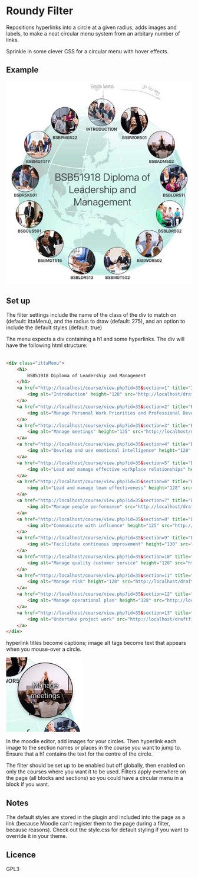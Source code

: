 Roundy Filter
=============

Repositions hyperlinks into a circle at a given radius, adds images and labels, to make a neat circular menu system from an arbitary number of links.

Sprinkle in some clever CSS for a circular menu with hover effects.

Example
-------

![screenshot](screenshot.jpg)

Set up
------

The filter settings include the name of the class of the div to match on (default: ittaMenu), and the radius to draw (default: 275), and an option to include the default styles (default: true)

The menu expects a div containing a h1 and some hyperlinks. The div will have the following html structure:

```html

<div class="ittaMenu">
    <h1>
        BSB51918 Diploma of Leadership and Management
    </h1>
    <a href="http://localhost/course/view.php?id=35&section=1" title="INTRODUCTION">
        <img alt="Introduction" height="128" src="http://localhost/draftfile.php/36/user/draft/179342490/Moodle%2023.jpg" />
    </a>
    <a href="http://localhost/course/view.php?id=35&section=2" title="BSBWOR501">
        <img alt="Manage Personal Work Priorities and Professional Development" height="128" src="http://localhost/draftfile.php/36/user/draft/179342490/Moodle%2022.jpg" />
    </a>
    <a href="http://localhost/course/view.php?id=35&section=3" title="BSBADM502">
        <img alt="Manage meetings" height="125" src="http://localhost/draftfile.php/36/user/draft/179342490/Image%205.jpg" />
    </a>
    <a href="http://localhost/course/view.php?id=35&section=4" title="BSBLDR511">
        <img alt="Develop and use emotional intelligence" height="128" src="http://localhost/draftfile.php/36/user/draft/179342490/Moodle%209.jpg" />
    </a>
    <a href="http://localhost/course/view.php?id=35&section=5" title="BSBLDR502">
        <img alt="Lead and manage effective workplace relationships" height="125" src="http://localhost/draftfile.php/36/user/draft/179342490/Image%203.jpg" />
    </a>
    <a href="http://localhost/course/view.php?id=35&section=6" title="BSBWOR502">
        <img alt="Lead and manage team effectiveness" height="128" src="http://localhost/draftfile.php/36/user/draft/179342490/Moodle%2021.jpg" />
    </a>
    <a href="http://localhost/course/view.php?id=35&section=7" title="BSBMGT502">
        <img alt="Manage people performance" src="http://localhost/draftfile.php/36/user/draft/179342490/Moodle%2017.jpg"/>
    </a>
    <a href="http://localhost/course/view.php?id=35&section=8" title="BSBLDR513">
        <img alt="Communicate with influence" height="125" src="http://localhost/draftfile.php/36/user/draft/179342490/Moodle%204.jpg" />
    </a>
    <a href="http://localhost/course/view.php?id=35&section=9" title="BSBMGT516">
        <img alt="Facilitate continuous improvement" height="130" src="http://localhost/draftfile.php/36/user/draft/179342490/section4.jpg" />
    </a>
    <a href="http://localhost/course/view.php?id=35&section=10" title="BSBCUS501">
        <img alt="Manage quality customer service" height="128" src="http://localhost/draftfile.php/36/user/draft/179342490/Moodle%2015.jpg" />
    </a>
    <a href="http://localhost/course/view.php?id=35&section=11" title="BSBRSK501">
        <img alt="Manage risk" height="128" src="http://localhost/draftfile.php/36/user/draft/179342490/Moodle%2012.jpg" />
    </a>
    <a href="http://localhost/course/view.php?id=35&section=12" title="BSBMGT517">
        <img alt="Manage operational plan" height="128" src="http://localhost/draftfile.php/36/user/draft/179342490/Moodle%2011.jpg" />
    </a>
    <a href="http://localhost/course/view.php?id=35&section=13" title="BSBPMG522">
        <img alt="Undertake project work" src="http://localhost/draftfile.php/36/user/draft/179342490/Moodle%2010.jpg"/>
    </a>
</div>

```

hyperlink titles become captions; image alt tags become text that appears when you mouse-over a circle.

![mouseover](mouseover.jpg)

In the moodle editor, add images for your circles. Then hyperlink each image to the section names or places in the course you want to jump to. Ensure that a h1 contains the text for the centre of the circle.

The filter should be set up to be enabled but off globally, then enabled on only the courses where you want it to be used. Filters apply everwhere on the page (all blocks and sections) so you could have a circular menu in a block if you want.

Notes
-----

The default styles are stored in the plugin and included into the page as a link (because Moodle can't register them to the page during a filter, because reasons). Check out the style.css for default styling if you want to override it in your theme.

Licence
-------
GPL3